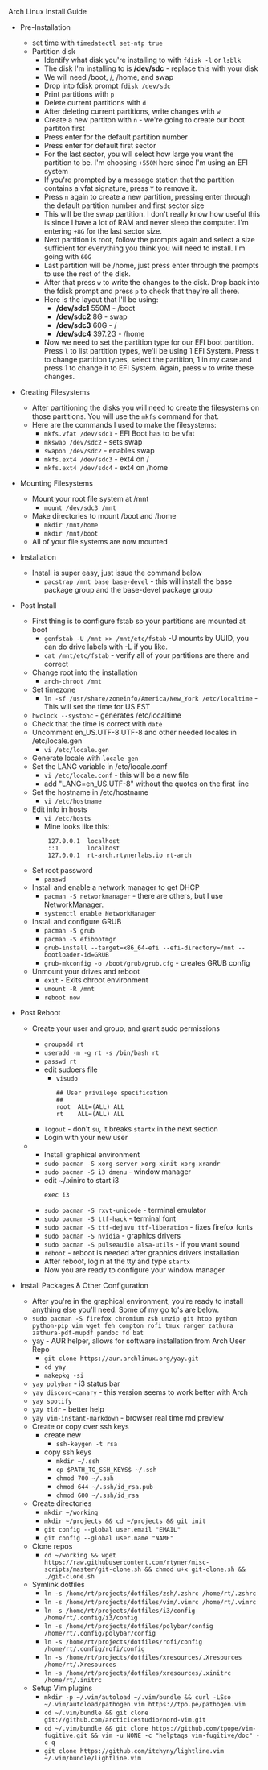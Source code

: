  Arch Linux Install Guide

* Pre-Installation
  * set time with `timedatectl set-ntp true`
  * Partition disk
    * Identify what disk you're installing to with `fdisk -l` or `lsblk`
    * The disk I'm installing to is **/dev/sdc** - replace this with your disk 
    * We will need /boot, /, /home, and swap
    * Drop into fdisk prompt `fdisk /dev/sdc`
    * Print partitions with `p`
    * Delete current partitions with `d`
    * After deleting current partitions, write changes with `w`
    * Create a new partiton with `n` - we're going to create our boot partiton first
    * Press enter for the default partition number
    * Press enter for default first sector
    * For the last sector, you will select how large you want the partition to be. I'm choosing `+550M` here since I'm using an EFI system
    * If you're prompted by a message station that the partition contains a vfat signature, press `Y` to remove it.
    * Press `n` again to create a new partition, pressing enter through the default partition number and first sector size
    * This will be the swap partition. I don't really know how useful this is since I have a lot of RAM and never sleep the computer. I'm entering `+8G` for the last sector size.
    * Next partition is root, follow the prompts again and select a size sufficient for everything you think you will need to install. I'm going with `60G`
    * Last partition will be /home, just press enter through the prompts to use the rest of the disk.
    * After that press `w` to write the changes to the disk. Drop back into the fdisk prompt and press `p` to check that they're all there.
    * Here is the layout that I'll be using:
      * **/dev/sdc1** 550M - /boot
      * **/dev/sdc2** 8G - swap
      * **/dev/sdc3** 60G - /
      * **/dev/sdc4** 397.2G - /home
    * Now we need to set the partition type for our EFI boot partition. Press `l` to list partition types, we'll be using 1 EFI System. Press `t` to change partition types, select the partition, 1 in my case and press 1 to change it to EFI System. Again, press `w` to write these changes.

* Creating Filesystems
  * After partitioning the disks you will need to create the filesystems on those partitions. You will use the `mkfs` command for that. 
  * Here are the commands I used to make the filesystems:
    * `mkfs.vfat /dev/sdc1` - EFI Boot has to be vfat
    * `mkswap /dev/sdc2` - sets swap
    * `swapon /dev/sdc2` - enables swap
    * `mkfs.ext4 /dev/sdc3` - ext4 on /
    * `mkfs.ext4 /dev/sdc4` - ext4 on /home

* Mounting Filesystems
  * Mount your root file system at /mnt
    * `mount /dev/sdc3 /mnt`
  * Make directories to mount /boot and /home
    * `mkdir /mnt/home`
    * `mkdir /mnt/boot`
  * All of your file systems are now mounted

* Installation
  * Install is super easy, just issue the command below
    * `pacstrap /mnt base base-devel` - this will install the base package group and the base-devel package group

* Post Install
  * First thing is to configure fstab so your partitions are mounted at boot
    * `genfstab -U /mnt >> /mnt/etc/fstab` -U mounts by UUID, you can do drive labels with -L if you like.
    * `cat /mnt/etc/fstab` - verify all of your partitions are there and correct
  * Change root into the installation
    * `arch-chroot /mnt`
  * Set timezone
    * `ln -sf /usr/share/zoneinfo/America/New_York /etc/localtime` - This will set the time for US EST
  * `hwclock --systohc` - generates /etc/localtime
  * Check that the time is correct with `date`
  * Uncomment en_US.UTF-8 UTF-8 and other needed locales in /etc/locale.gen
    * `vi /etc/locale.gen`
  * Generate locale with `locale-gen`
  * Set the LANG variable in /etc/locale.conf
    * `vi /etc/locale.conf` - this will be a new file
    * add "LANG=en_US.UTF-8" without the quotes on the first line
  * Set the hostname in /etc/hostname
    * `vi /etc/hostname`
  * Edit info in hosts
    * `vi /etc/hosts`
    * Mine looks like this:
      ```
       127.0.0.1  localhost
       ::1        localhost
       127.0.0.1  rt-arch.rtynerlabs.io rt-arch
      ```
  * Set root password
    * `passwd`
  * Install and enable a network manager to get DHCP
    * `pacman -S networkmanager` - there are others, but I use NetworkManager.
    * `systemctl enable NetworkManager`
  * Install and configure GRUB
    * `pacman -S grub`
    * `pacman -S efibootmgr`
    * `grub-install --target=x86_64-efi --efi-directory=/mnt --bootloader-id=GRUB`
    * `grub-mkconfig -o /boot/grub/grub.cfg` - creates GRUB config
  * Unmount your drives and reboot
    * `exit` - Exits chroot environment
    * `umount -R /mnt`
    * `reboot now`
  
* Post Reboot
  * Create your user and group, and grant sudo permissions
    * `groupadd rt`
    * `useradd -m -g rt -s /bin/bash rt`
    * `passwd rt`
    * edit sudoers file
      * `visudo`
        ```
        ## User privilege specification
        ##
        root  ALL=(ALL) ALL
        rt    ALL=(ALL) ALL
        ```
    * `logout` - don't `su`, it breaks `startx` in the next section
    * Login with your new user
  
  * * Install graphical environment
    * `sudo pacman -S xorg-server xorg-xinit xorg-xrandr`
    * `sudo pacman -S i3 dmenu` - window manager
    * edit ~/.xinirc to start i3
      ```
      exec i3
      ```
    * `sudo pacman -S rxvt-unicode` - terminal emulator
    * `sudo pacman -S ttf-hack` - terminal font
    * `sudo pacman -S ttf-dejavu ttf-liberation` - fixes firefox fonts
    * `sudo pacman -S nvidia` - graphics drivers
    * `sudo pacman -S pulseaudio alsa-utils` - if you want sound
    * `reboot` - reboot is needed after graphics drivers installation
    * After reboot, login at the tty and type `startx`
    * Now you are ready to configure your window manager

* Install Packages & Other Configuration
  * After you're in the graphical environment, you're ready to install anything else you'll need. Some of my go to's are below.
  * `sudo pacman -S firefox chromium zsh unzip git htop python python-pip vim wget feh compton rofi tmux ranger zathura zathura-pdf-mupdf pandoc fd bat`
  * yay - AUR helper, allows for software installation from Arch User Repo
    * `git clone https://aur.archlinux.org/yay.git`
    * `cd yay`
    * `makepkg -si`
  * `yay polybar` - i3 status bar
  * `yay discord-canary` - this version seems to work better with Arch
  * `yay spotify`
  * `yay tldr` - better help 
  * `yay vim-instant-markdown` - browser real time md preview
  * Create or copy over ssh keys
    * create new
      * `ssh-keygen -t rsa`
    * copy ssh keys
      * `mkdir ~/.ssh`
      * `cp $PATH_TO_SSH_KEYS$ ~/.ssh`
      * `chmod 700 ~/.ssh`
      * `chmod 644 ~/.ssh/id_rsa.pub`
      * `chmod 600 ~/.ssh/id_rsa`
  * Create directories
	* `mkdir ~/working`
	* `mkdir ~/projects && cd ~/projects && git init`
	* `git config --global user.email "EMAIL"`
	* `git config --global user.name "NAME"`
  * Clone repos
	* `cd ~/working && wget https://raw.githubusercontent.com/rtyner/misc-scripts/master/git-clone.sh && chmod u+x git-clone.sh && ./git-clone.sh`
  * Symlink dotfiles
	* `ln -s /home/rt/projects/dotfiles/zsh/.zshrc /home/rt/.zshrc`
	* `ln -s /home/rt/projects/dotfiles/vim/.vimrc /home/rt/.vimrc`
	* `ln -s /home/rt/projects/dotfiles/i3/config /home/rt/.config/i3/config`
	* `ln -s /home/rt/projects/dotfiles/polybar/config /home/rt/.config/polybar/config`
	* `ln -s /home/rt/projects/dotfiles/rofi/config /home/rt/.config/rofi/config`
	* `ln -s /home/rt/projects/dotfiles/xresources/.Xresources /home/rt/.Xresources`
	* `ln -s /home/rt/projects/dotfiles/xresources/.xinitrc /home/rt/.initrc`
  * Setup Vim plugins
	* `mkdir -p ~/.vim/autoload ~/.vim/bundle && curl -LSso ~/.vim/autoload/pathogen.vim https://tpo.pe/pathogen.vim`
	* `cd ~/.vim/bundle && git clone git://github.com/arcticicestudio/nord-vim.git`
	* `cd ~/.vim/bundle && git clone https://github.com/tpope/vim-fugitive.git && vim -u NONE -c "helptags vim-fugitive/doc" -c q`
	* `git clone https://github.com/itchyny/lightline.vim ~/.vim/bundle/lightline.vim`



















